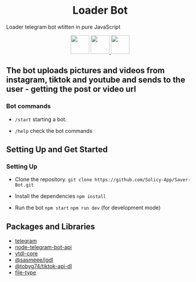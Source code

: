 <h1 align="center">Loader Bot</h1

<h3 align="center">Loader telegram bot wtitten in pure JavaScript</h3>

<p align="center">
  <a style="text-decoration: none" href="https://www.tiktok.com/">
    <img width="50" src="https://www.svgrepo.com/show/452114/tiktok.svg"/>
  </a>
  <a href="https://www.instagram.com/">
    <img width="50" src="https://www.svgrepo.com/show/452229/instagram-1.svg" />
  </a>
  <a href="https://www.youtube.com/">
    <img width="50" src="https://www.svgrepo.com/show/475700/youtube-color.svg" />
  </a>
</p>


## The bot uploads pictures and videos from instagram, tiktok and youtube and sends to the user - getting the post or video url

### Bot commands

- `/start` starting a bot.

- `/help` check the bot commands

## Setting Up and Get Started

### Setting Up

- Clone the repository.
  `git clone https://github.com/Solicy-App/Saver-Bot.git`

- Install the dependencies
  `npm install`

- Run the bot
  `npm start`
  `npm run dev` (for development mode)

## Packages and Libraries

- [telegram](https://www.npmjs.com/package/telegram)
- [node-telegram-bot-api](https://www.npmjs.com/package/node-telegram-bot-api)
- [ytdl-core](https://www.npmjs.com/package/ytdl-core)
- [@sasmeee/igdl](https://www.npmjs.com/package/@sasmeee/igdl)
- [@tobyg74/tiktok-api-dl](@tobyg74/tiktok-api-dl)
- [file-type](https://www.npmjs.com/package/file-type)
